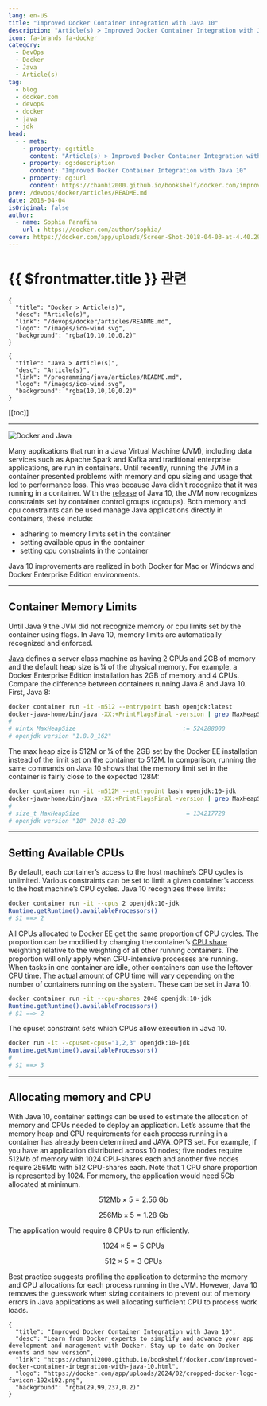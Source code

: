 ```yaml
---
lang: en-US
title: "Improved Docker Container Integration with Java 10"
description: "Article(s) > Improved Docker Container Integration with Java 10"
icon: fa-brands fa-docker
category:
  - DevOps
  - Docker
  - Java
  - Article(s)
tag:
  - blog
  - docker.com
  - devops
  - docker
  - java
  - jdk
head:
  - - meta:
    - property: og:title
      content: "Article(s) > Improved Docker Container Integration with Java 10"
    - property: og:description
      content: "Improved Docker Container Integration with Java 10"
    - property: og:url
      content: https://chanhi2000.github.io/bookshelf/docker.com/improved-docker-container-integration-with-java-10.html
prev: /devops/docker/articles/README.md
date: 2018-04-04
isOriginal: false
author:
  - name: Sophia Parafina
    url : https://docker.com/author/sophia/
cover: https://docker.com/app/uploads/Screen-Shot-2018-04-03-at-4.40.29-PM.png
---
```


# {{ $frontmatter.title }} 관련

```component VPCard
{
  "title": "Docker > Article(s)",
  "desc": "Article(s)",
  "link": "/devops/docker/articles/README.md",
  "logo": "/images/ico-wind.svg",
  "background": "rgba(10,10,10,0.2)"
}
```

```component VPCard
{
  "title": "Java > Article(s)",
  "desc": "Article(s)",
  "link": "/programming/java/articles/README.md",
  "logo": "/images/ico-wind.svg",
  "background": "rgba(10,10,10,0.2)"
}
```

[[toc]]

---

<SiteInfo
  name="Improved Docker Container Integration with Java 10"
  desc="Learn from Docker experts to simplify and advance your app development and management with Docker. Stay up to date on Docker events and new version"
  url="https://docker.com/blog/improved-docker-container-integration-with-java-10"
  logo="https://docker.com/app/uploads/2024/02/cropped-docker-logo-favicon-192x192.png"
  preview="https://docker.com/app/uploads/Screen-Shot-2018-04-03-at-4.40.29-PM.png"/>

![Docker and Java](https://docker.com/app/uploads/Screen-Shot-2018-04-03-at-4.40.29-PM.png)

Many applications that run in a Java Virtual Machine (JVM), including data services such as Apache Spark and Kafka and traditional enterprise applications, are run in containers. Until recently, running the JVM in a container presented problems with memory and cpu sizing and usage that led to performance loss. This was because Java didn’t recognize that it was running in a container. With the [<FontIcon icon="fa-brands fa-java"/>release](http://openjdk.java.net/projects/jdk/10/) of Java 10, the JVM now recognizes constraints set by container control groups (cgroups). Both memory and cpu constraints can be used manage Java applications directly in containers, these include:

- adhering to memory limits set in the container
- setting available cpus in the container
- setting cpu constraints in the container

Java 10 improvements are realized in both Docker for Mac or Windows and Docker Enterprise Edition environments.

---

## Container Memory Limits

Until Java 9 the JVM did not recognize memory or cpu limits set by the container using flags. In Java 10, memory limits are automatically recognized and enforced.

[<FontIcon icon="iconfont icon-oracle"/>Java](https://docs.oracle.com/javase/8/docs/technotes/guides/vm/gctuning/ergonomics.html) defines a server class machine as having 2 CPUs and 2GB of memory and the default heap size is ¼ of the physical memory. For example, a Docker Enterprise Edition installation has 2GB of memory and 4 CPUs. Compare the difference between containers running Java 8 and Java 10. First, Java 8:

```sh
docker container run -it -m512 --entrypoint bash openjdk:latest
docker-java-home/bin/java -XX:+PrintFlagsFinal -version | grep MaxHeapSize
# 
# uintx MaxHeapSize                              := 524288000                          {product}
# openjdk version "1.8.0_162"
```

The max heap size is 512M or ¼ of the 2GB set by the Docker EE installation instead of the limit set on the container to 512M. In comparison, running the same commands on Java 10 shows that the memory limit set in the container is fairly close to the expected 128M:

```sh
docker container run -it -m512M --entrypoint bash openjdk:10-jdk
docker-java-home/bin/java -XX:+PrintFlagsFinal -version | grep MaxHeapSize
#
# size_t MaxHeapSize                              = 134217728                                {product} {ergonomic}
# openjdk version "10" 2018-03-20
```

---

## Setting Available CPUs

By default, each container’s access to the host machine’s CPU cycles is unlimited. Various constraints can be set to limit a given container’s access to the host machine’s CPU cycles. Java 10 recognizes these limits:

```sh
docker container run -it --cpus 2 openjdk:10-jdk
Runtime.getRuntime().availableProcessors()
# $1 ==> 2
```

All CPUs allocated to Docker EE get the same proportion of CPU cycles. The proportion can be modified by changing the container’s [<FontIcon icon="fa-brands fa-docker"/>CPU share](https://docs.docker.com/engine/reference/run/#cpu-share-constraint) weighting relative to the weighting of all other running containers. The  proportion will only apply when CPU-intensive processes are running. When tasks in one container are idle, other containers can use the leftover CPU time. The actual amount of CPU time will vary depending on the number of containers running on the system. These can be set in Java 10:

```sh
docker container run -it --cpu-shares 2048 openjdk:10-jdk
Runtime.getRuntime().availableProcessors()
# $1 ==> 2
```

The cpuset constraint sets which CPUs allow execution in Java 10. 

```sh
docker run -it --cpuset-cpus="1,2,3" openjdk:10-jdk
Runtime.getRuntime().availableProcessors()
#
# $1 ==> 3
```

---

## Allocating memory and CPU

With Java 10, container settings can be used to estimate the allocation of memory and CPUs needed to deploy an application. Let’s assume that the memory heap and CPU requirements for each process running in a container has already been determined and JAVA_OPTS set. For example, if you have an application distributed across 10 nodes; five nodes require 512Mb of memory with 1024 CPU-shares each and another five nodes require 256Mb with 512 CPU-shares each. Note that 1 CPU share proportion is represented by 1024. For memory, the application would need 5Gb allocated at minimum.

$$
512\text{Mb}\times{5}=2.56\:\text{Gb}
$$

$$
256\text{Mb}\times{5}=1.28\:\text{Gb}
$$

The application would require 8 CPUs to run efficiently.

$$
1024\times{5}=5\:\text{CPUs}
$$

$$
512\times{5}=3\:\text{CPUs}
$$

Best practice suggests profiling the application to determine the memory and CPU allocations for each process running in the JVM. However, Java 10 removes the guesswork when sizing containers to prevent out of memory errors in Java applications as well allocating sufficient CPU to process work loads.

<!-- TODO: add ARTICLE CARD -->
```component VPCard
{
  "title": "Improved Docker Container Integration with Java 10",
  "desc": "Learn from Docker experts to simplify and advance your app development and management with Docker. Stay up to date on Docker events and new version",
  "link": "https://chanhi2000.github.io/bookshelf/docker.com/improved-docker-container-integration-with-java-10.html",
  "logo": "https://docker.com/app/uploads/2024/02/cropped-docker-logo-favicon-192x192.png",
  "background": "rgba(29,99,237,0.2)"
}
```
